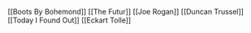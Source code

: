 [[Boots By Bohemond]]
[[The Futur]]
[[Joe Rogan]]
[[Duncan Trussel]]
[[Today I Found Out]]
[[Eckart Tolle]]